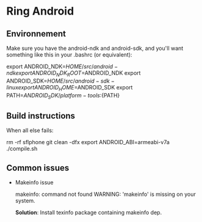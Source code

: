 # Ring Android

## Environnement

Make sure you have the android-ndk and android-sdk, and you'll want something
like this in your .bashrc (or equivalent):

export ANDROID_NDK=$HOME/src/android-ndk
export ANDROID_NDK_ROOT=$ANDROID_NDK
export ANDROID_SDK=$HOME/src/android-sdk-linux
export ANDROID_HOME=$ANDROID_SDK
export PATH=$ANDROID_SDK/platform-tools:${PATH}


## Build instructions

When all else fails:

rm -rf sflphone
git clean -dfx
export ANDROID_ABI=armeabi-v7a
./compile.sh


## Common issues

* Makeinfo issue

    makeinfo: command not found
    WARNING: 'makeinfo' is missing on your system.

    **Solution**: Install texinfo package containing makeinfo dep.
